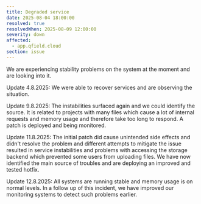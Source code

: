 ```yaml
---
title: Degraded service
date: 2025-08-04 18:00:00
resolved: true
resolvedWhen: 2025-08-09 12:00:00
severity: down
affected:
  - app.qfield.cloud
section: issue
---
```


We are experiencing stability problems on the system at the moment and are looking into it.

Update 4.8.2025: We were able to recover services and are observing the situation.

Update 9.8.2025: The instabilities surfaced again and we could identify the source. It is related to projects with many files which cause a lot of internal requests and memory usage and therefore take too long to respond. A patch is deployed and being monitored.

Update 11.8.2025: The initial patch did cause unintended side effects and didn't resolve the problem and different attempts to mitigate the issue resulted in service instabilities and problems with accessing the storage backend which prevented some users from uploading files. We have now identified the main source of troubles and are deploying an improved and tested hotfix.

Update 12.8.2025: All systems are running stable and memory usage is on normal levels. In a follow up of this incident, we have improved our monitoring systems to detect such problems earlier.